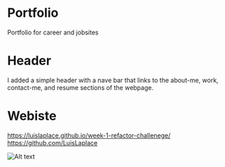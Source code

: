 # Portfolio
Portfolio for career and jobsites

# Header
I added a simple header with a nave bar that links to the about-me, work, contact-me, and resume sections of the webpage. 

# Webiste
https://luislaplace.github.io/week-1-refactor-challenege/
https://github.com/LuisLaplace


![Alt text](./assets/images/Portfolio1.png)